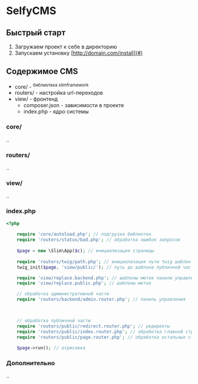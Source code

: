 SelfyCMS
=======

<!--SlimMVC is the easiest and flexible way to create your PHP application using a MVC pattern.
SlimMVC use the PHP microframework [Slim Framework](http://www.slimframework.com/) and use the best practices collected in the slim community.
-->

Быстрый старт
---------------
1. Загружаем проект к себе в директорию
2. Запускаем установку [http://domain.com/install](#)

Содержимое CMS
---------------
* core/ - <sup>библиотека slimframework</sup>
* routers/ - настройка url-переходов
* view/ - фронтенд
	* composer.json - зависимости в проекте
	* index.php - ядро системы

### core/

..

### routers/

..

### view/

..

### index.php


```php
<?php
	
	require 'core/autoload.php'; // подгрузка библиотек
	require 'routers/status/bad.php'; // обработка ошибок запросов
	
	$page = new \Slim\App($c); // инициализация страницы
	
	require 'routers/twig/path.php'; // инициализация пути twig шаблон
	twig_init($page, 'view/public/'); // путь до шаблона публичной части

	require 'view/replace.backend.php'; // шаблоны меток панели управления
	require 'view/replace.public.php'; // шаблоны меток

	// обработка административной части
	require 'routers/backend/admin.router.php'; // панель управления	

	

	// обработка публичной части
	require 'routers/public/redirect.router.php'; // редиректы	
	require 'routers/public/index.router.php'; // обработка главной страницы
	require 'routers/public/page.router.php'; // обработка остальных страниц	
	
	$page->run(); // отрисовка
```

### Дополнительно

..